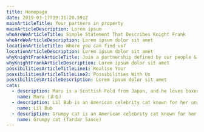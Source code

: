 ```yaml
---
title: Homepage
date: 2019-03-17T19:31:20.591Z
mainArticleTitle: Your partners in property
mainArticleDescription: Lorem ipsum
whoAreWeArticleTitle: Simple Statement That Describes Knight Frank
whoAreWeArticleDescription: Lorem ipsum dolor sit amet
locationArticleTitle: Where you can find us?
locationArticleDescription: Lorem ipsum dolor sit amet
whyKnightFrankArticleTitle: Join a partnership defined by our people & the spirit of possibility.
whyKnightFrankArticleDescription: Lorem ipsum dolor sit amet
possibilitiesArticleTitleLine1: Realise Your
possibilitiesArticleTitleLine2: Possibilities With Us
possibilitiesArticleDescription: Lorem ipsum dolor sit amet
cats:
  - description: Maru is a Scottish Fold from Japan, and he loves boxes.
    name: Maru (まる)
  - description: Lil Bub is an American celebrity cat known for her unique appearance.
    name: Lil Bub
  - description: Grumpy cat is an American celebrity cat known for her grumpy appearance.
    name: Grumpy cat (Tardar Sauce)
---
```

